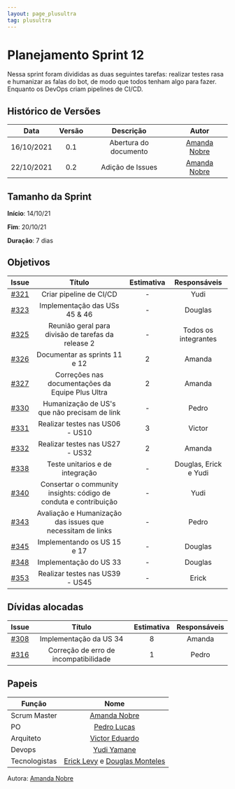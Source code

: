 ```yaml
---
layout: page_plusultra
tag: plusultra
---
```

# Planejamento Sprint 12

Nessa sprint foram divididas as duas seguintes tarefas: realizar testes rasa e humanizar as falas do bot, de modo que todos tenham algo para fazer. Enquanto os DevOps criam pipelines de CI/CD.

## Histórico de Versões

| Data       | Versão | Descrição                      | Autor             |
| :--------: | :----: | :----------:                   | :---------------: |
| 16/10/2021 |  0.1   | Abertura do documento | [Amanda Nobre](https://github.com/AmandaNbr)|
| 22/10/2021 |  0.2   | Adição de Issues | [Amanda Nobre](https://github.com/AmandaNbr)|

## Tamanho da Sprint

**Início**: 14/10/21

**Fim**: 20/10/21

**Duração**: 7 dias

## Objetivos

| Issue |            Título            |      Estimativa     |        Responsáveis         | 
|:-----:|:----------------------------:|:-------------------:|:---------------------------:|
| [#321](https://github.com/fga-eps-mds/2021-1-Bot/issues/321) | Criar pipeline de CI/CD | - | Yudi |
| [#323](https://github.com/fga-eps-mds/2021-1-Bot/issues/323) | Implementação das USs 45 & 46 | - | Douglas |
| [#325](https://github.com/fga-eps-mds/2021-1-Bot/issues/325) | Reunião geral para divisão de tarefas da release 2 | - | Todos os integrantes |
| [#326](https://github.com/fga-eps-mds/2021-1-Bot/issues/326) | Documentar as sprints 11 e 12 | 2 | Amanda |
| [#327](https://github.com/fga-eps-mds/2021-1-Bot/issues/327) | Correções nas documentações da Equipe Plus Ultra | 2 | Amanda |
| [#330](https://github.com/fga-eps-mds/2021-1-Bot/issues/330) | Humanização de US's que não precisam de link | - | Pedro |
| [#331](https://github.com/fga-eps-mds/2021-1-Bot/issues/331) | Realizar testes nas US06 - US10 | 3 | Victor |
| [#332](https://github.com/fga-eps-mds/2021-1-Bot/issues/332) | Realizar testes nas US27 - US32 | 2 | Amanda |
| [#338](https://github.com/fga-eps-mds/2021-1-Bot/issues/338) | Teste unitarios e de integração | - | Douglas, Erick e Yudi |
| [#340](https://github.com/fga-eps-mds/2021-1-Bot/issues/340) | Consertar o community insights: código de conduta e contribuição | - | Yudi |
| [#343](https://github.com/fga-eps-mds/2021-1-Bot/issues/343) | Avaliação e Humanização das issues que necessitam de links | - | Pedro |
| [#345](https://github.com/fga-eps-mds/2021-1-Bot/issues/345) | Implementando os US 15 e 17 | - | Douglas |
| [#348](https://github.com/fga-eps-mds/2021-1-Bot/issues/348) | Implementação do US 33 | - | Douglas |
| [#353](https://github.com/fga-eps-mds/2021-1-Bot/issues/353) | Realizar testes nas US39 - US45 | - | Erick |

## Dívidas alocadas

| Issue |            Título            |      Estimativa     |        Responsáveis         | 
|:-----:|:----------------------------:|:-------------------:|:---------------------------:|
| [#308](https://github.com/fga-eps-mds/2021-1-Bot/issues/308) | Implementação da US 34 | 8 | Amanda |
| [#316](https://github.com/fga-eps-mds/2021-1-Bot/issues/316) | Correção de erro de incompatibilidade | 1 | Pedro |

## Papeis

|      Função      |            Nome            |
|------------------|:--------------------------:|
| Scrum Master | [Amanda Nobre](https://github.com/AmandaNbr) |
| PO | [Pedro Lucas](https://github.com/PedroLSF) |
| Arquiteto | [Victor Eduardo](https://github.com/victorear05) |
| Devops | [Yudi Yamane](https://github.com/yudi-azvd) |
| Tecnologistas | [Erick Levy](https://github.com/Ericklevy) e [Douglas Monteles](https://github.com/DouglasMonteles) |

Autora: [Amanda Nobre](https://github.com/AmandaNbr)
